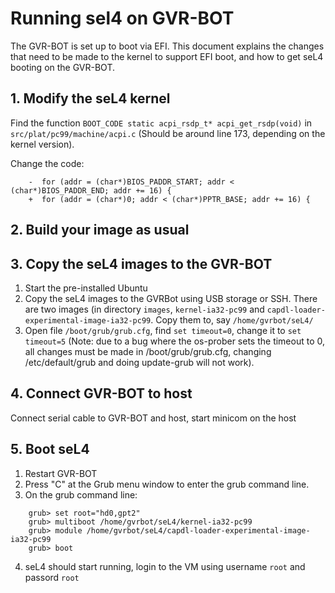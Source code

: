 # Running sel4 on GVR-BOT

The GVR-BOT is set up to boot via EFI.  This document explains the changes
that need to be made to the kernel to support EFI boot, and how to get seL4
booting on the GVR-BOT.

## 1. Modify the seL4 kernel
  
Find the function `BOOT_CODE static acpi_rsdp_t* acpi_get_rsdp(void)`
in `src/plat/pc99/machine/acpi.c` (Should be around line 173, depending on the
kernel version).

Change the code:
```
    -  for (addr = (char*)BIOS_PADDR_START; addr < (char*)BIOS_PADDR_END; addr += 16) {
    +  for (addr = (char*)0; addr < (char*)PPTR_BASE; addr += 16) {
```

## 2. Build your image as usual

## 3. Copy the seL4 images to the GVR-BOT

 1. Start the pre-installed Ubuntu
 2. Copy the seL4 images to the GVRBot using USB storage or SSH.
    There are two images (in directory `images`, `kernel-ia32-pc99` and
    `capdl-loader-experimental-image-ia32-pc99`. Copy them to, say
    `/home/gvrbot/seL4/`
 3. Open file `/boot/grub/grub.cfg`, find `set timeout=0`, change it to `set
    timeout=5` (Note: due to a bug where the os-prober sets the timeout to 0, all changes must be made in /boot/grub/grub.cfg, changing /etc/default/grub and doing update-grub will not work).

## 4. Connect GVR-BOT to host

Connect serial cable to GVR-BOT and host, start minicom on the host

## 5. Boot seL4
 
 1. Restart GVR-BOT
 2. Press "C" at the Grub menu window to enter the grub command line.
 3. On the grub command line:
```
    grub> set root="hd0,gpt2"
    grub> multiboot /home/gvrbot/seL4/kernel-ia32-pc99
    grub> module /home/gvrbot/seL4/capdl-loader-experimental-image-ia32-pc99
    grub> boot
```
 4. seL4 should start running, login to the VM using username `root` and 
    passord `root`

